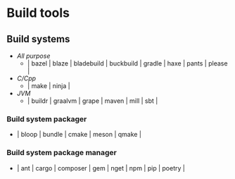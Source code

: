 # Build tools

## Build systems
- *All purpose*
    - | bazel | blaze | bladebuild | buckbuild | gradle | haxe | pants | please |
- *C/Cpp*
    - | make | ninja |
- *JVM*
    - | buildr | graalvm | grape | maven | mill | sbt |
### Build system packager
- | bloop | bundle | cmake | meson | qmake |
### Build system package manager
- | ant | cargo | composer | gem | nget | npm | pip | poetry |